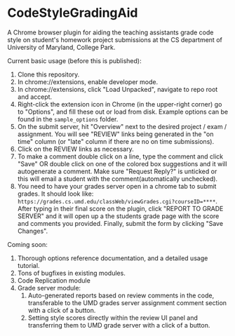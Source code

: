 # CodeStyleGradingAid
A Chrome browser plugin for aiding the teaching assistants grade code style on student's homework project submissions at the CS department of University of Maryland, College Park.

Current basic usage (before this is published):

1) Clone this repository.
2) In chrome://extensions, enable developer mode.
3) In chrome://extensions, click "Load Unpacked", navigate to repo root and accept.
4) Right-click the extension icon in Chrome (in the upper-right corner) go to "Options", and fill these out or load from disk. Example options can be found in the `sample_options` folder. 
5) On the submit server, hit "Overview" next to the desired project / exam / assignment. You will see "REVIEW" links being generated in the "on time" column (or "late" column if there are no on time submissions).
6) Click on the REVIEW links as necessary.
7) To make a comment double click on a line, type the comment and click "Save" OR double click on one of the colored box suggestions and it will autogenerate a comment. Make sure "Request Reply?" is unticked or this will email a student with the comment(automatically unchecked). 
8) You need to have your grades server open in a chrome tab to submit grades. It should look like: `https://grades.cs.umd.edu/classWeb/viewGrades.cgi?courseID=****`. After typing in their final score on the plugin, click "REPORT TO GRADE SERVER" and it will open up a the students grade page with the score and comments you provided. Finally, submit the form by clicking "Save Changes".

Coming soon: 

1) Thorough options reference documentation, and a detailed usage tutorial.
2) Tons of bugfixes in existing modules.
3) Code Replication module
4) Grade server module:
    1. Auto-generated reports based on review comments in the code, transferable to the UMD grades server assignment 
    comment section with a click of a button.
    2. Setting style scores directly within the review UI panel and transferring them to UMD grade server with a click 
    of a button.
